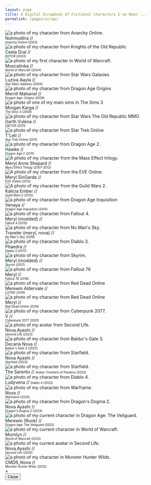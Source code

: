 ```yaml
---
layout: page
title: A Digital Scrapbook of Fictional Characters I've Been ...
permalink: /pages/scrap/
---
```

<div class="image-grid">
  <div class="image-item">
    <img src="/img/scrap/nuhmudiira.png" alt="a photo of my character from Anarchy Online.">
    <div class="image-caption">
    Nuhmudiira //
    <br />
    <span style="font-size: .7em;">Anarchy Online (2003)</span>
    </div>
  </div>
    <div class="image-item">
    <img src="/img/scrap/ceela_dral.png" alt="a photo of my character from Knights of the Old Republic">
    <div class="image-caption">Ceela Dral //
    <br />
    <span style="font-size: .7em;">KOTOR (2003)</span>
    </div>
  </div>
  <div class="image-item">
    <img src="/img/scrap/moscatinka.png" alt="a photo of my first character in World of Warcraft.">
    <div class="image-caption">
    Moscatinka //
    <br />
    <span style="font-size: .7em;">World of Warcraft (2004)</span>
    </div>
  </div>
  <div class="image-item">
    <img src="/img/scrap/Luziva_Aayla.png" alt="a photo of my character from Star Wars Galaxies">
    <div class="image-caption">Luziva Aayla //
    <br />
    <span style="font-size: .7em;">Star Wars Galaxies (2004)</span>
    </div>
  </div>
  <div class="image-item">
    <img src="/img/scrap/merrill.png" alt="a photo of my character from Dragon Age Origins">
    <div class="image-caption">Merrill Mahariel //
    <br />
    <span style="font-size: .7em;">Dragon Age: Origins (2009)</span>
    </div>
  </div>
  <div class="image-item">
    <img src="/img/scrap/karga.png" alt="a photo of one of my main sims in The Sims 3">
    <div class="image-caption">Morgan Karga //
    <br />
    <span style="font-size: .7em;">The Sims 3 (2009)</span>
    </div>
  </div>
  <div class="image-item">
    <img src="/img/scrap/Darth_Vulena.png" alt="a photo of my character from Star Wars The Old Republic MMO">
    <div class="image-caption">Darth Vulena //
    <br />
    <span style="font-size: .7em;">SWTOR (2011)</span>
    </div>
  </div>
  <div class="image-item">
    <img src="/img/scrap/TLeti.png" alt="a photo of my character from Star Trek Online">
    <div class="image-caption">T'Leti //
    <br />
    <span style="font-size: .7em;">Star Trek Online (2011)</span>
    </div>
  </div>
  <div class="image-item">
    <img src="/img/scrap/hawke.png" alt="a photo of my character from Dragon Age 2.">
    <div class="image-caption">Hawke //
    <br />
    <span style="font-size: .7em;">Dragon Age 2 (2011)</span>
    </div>
  </div>
  <!--<div class="image-item">
    <img src="/img/scrap/Meryl_Anne_Shepard.png" alt="a photo of my character from the Mass Effect trilogy.">
    <div class="image-caption">Meryl Anne Shepard</div>
  </div>-->
  <div class="image-item">
    <img src="/img/scrap/me3.png" alt="A photo of my character from the Mass Effect trilogy.">
    <div class="image-caption">Meryl Anne Shepard //
    <br />
    <span style="font-size: .7em;">Mass Effect Trilogy (2007-2012)</span>
    </div>
  </div>
  <div class="image-item">
    <img src="/img/scrap/meryl_eve.png" alt="A photo of my character from the EVE Online.">
    <div class="image-caption">Meryl SinGarda //
    <br />
    <span style="font-size: .7em;">EVE Online (2012)</span>
    </div>
  </div>
  <div class="image-item">
    <img src="/img/scrap/kalcia_ember.png" alt="A photo of my character from the Guild Wars 2.">
    <div class="image-caption">Kalicia Ember //
    <br />
    <span style="font-size: .7em;">Guild Wars 2 (2012)</span>
    </div>
  </div>
  <div class="image-item">
    <img src="/img/scrap/Venaya.png" alt="a photo of my character from Dragon Age Inquisition">
    <div class="image-caption">Venaya //
    <br />
    <span style="font-size: .7em;">Dragon Age Inquisition (2014)</span>
    </div>
  </div>
  <div class="image-item">
    <img src="/img/scrap/meryl_fo4.png" alt="a photo of my character from Fallout 4.">
    <div class="image-caption">Meryl (modded) //
    <br />
    <span style="font-size: .7em;">Fallout 4 (2015)</span>
    </div>
  </div>
  <div class="image-item">
    <img src="/img/scrap/nomans.png" alt="a photo of my character from No Man's Sky.">
    <div class="image-caption">Traveler (meryl, nova) //
    <br />
    <span style="font-size: .7em;">No Man's Sky (2016)</span>
    </div>
  </div>
  <div class="image-item">
    <img src="/img/scrap/phaedra.png" alt="a photo of my character from Diablo 3.">
    <div class="image-caption">Phaedra //
    <br />
    <span style="font-size: .7em;">Diablo 3 (2017)</span>
    </div>
  </div>
  <div class="image-item">
    <img src="/img/scrap/meryl_skyrim.png" alt="a photo of my character from Skyrim.">
    <div class="image-caption">Meryl (modded) //
    <br />
    <span style="font-size: .7em;">Skyrim (2017)</span>
    </div>
  </div>
  <div class="image-item">
    <img src="/img/scrap/meryl_76.png" alt="a photo of my character from Fallout 76">
    <div class="image-caption">Meryl //
    <br />
    <span style="font-size: .7em;">Fallout 76 (2018)</span>
    </div>
  </div>
  <div class="image-item">
    <img src="/img/scrap/merewin2.png" alt="a photo of my character from Red Dead Online">
    <div class="image-caption">Merewin Aldervale //
    <br />
    <span style="font-size: .7em;">LOTRO (2019)</span>
    </div>
  </div>
  <div class="image-item">
    <img src="/img/scrap/meryl.png" alt="a photo of my character from Red Dead Online">
    <div class="image-caption">Meryl //
    <br />
    <span style="font-size: .7em;">Red Dead Online (2019)</span>
    </div>
  </div>
  <div class="image-item">
    <img src="/img/scrap/v.png" alt="a photo of my character from Cyberpunk 2077.">
    <div class="image-caption">V //
    <br />
    <span style="font-size: .7em;">Cyberpunk 2077 (2021)</span>
    </div>
  </div>
  <div class="image-item">
    <img src="/img/scrap/Nova_SL.png" alt="a photo of my avatar from Second Life.">
    <div class="image-caption">Nova.Ayashi //
    <br />
    <span style="font-size: .7em;">Second Life (2023)</span>
    </div>
  </div>
  <div class="image-item">
    <img src="/img/scrap/decaria.png" alt="a photo of my character from Baldur's Gate 3.">
    <div class="image-caption">Decaria Nova //
    <br />
    <span style="font-size: .7em;">Baldur's Gate 3 (2023)</span>
    </div>
  </div>
  <div class="image-item">
    <img src="/img/scrap/nova_starfield.png" alt="a photo of my character from Starfield.">
    <div class="image-caption">Nova Ayashi //
    <br />
    <span style="font-size: .7em;">Starfield (2023)</span>
    </div>
  </div>
  <div class="image-item">
    <img src="/img/scrap/the_sarentu.png" alt="a photo of my character from Starfield.">
    <div class="image-caption">The Sarentu //
    <span style="font-size: .7em;">Avatar: Frontiers of Pandora (2023)</span>
    </div>
  </div>
  <div class="image-item">
    <img src="/img/scrap/ludyvena.png" alt="a photo of my character from Diablo 4.">
    <div class="image-caption">Ludyvena //
    <span style="font-size: .7em;">Diablo 4 (2023)</span>
    </div>
  </div>
  <div class="image-item">
    <img src="/img/scrap/nova_warframe.png" alt="a photo of my character from Warframe.">
    <div class="image-caption">Nova //
    <br />
    <span style="font-size: .7em;">Warframe (2024)</span>
    </div>
  </div>
  <div class="image-item">
    <img src="/img/scrap/dogma.png" alt="a photo of my character from Dragon's Dogma 2.">
    <div class="image-caption">Nova Ayashi //
    <br />
    <span style="font-size: .7em;">Dragon's Dogma 2 (2024)</span>
    </div>
  </div>
  <div class="image-item">
    <img src="/img/scrap/rook.png" alt="a photo of my current character in Dragon Age: The Veilguard.">
    <div class="image-caption">Merewin (Rook) //
    <br />
    <span style="font-size: .7em;">Dragon Age: The Veilguard (2025)</span>
    </div>
  </div>
  <div class="image-item">
    <img src="/img/scrap/mornlyn.png" alt="a photo of my current character in World of Warcraft.">
    <div class="image-caption">Mornlyn //
    <br />
    <span style="font-size: .7em;">World of Warcraft (2025)</span>
    </div>
  </div>
  <div class="image-item">
    <img src="/img/scrap/nova_sl_2025.png" alt="a photo of my current avatar in Second Life.">
    <div class="image-caption">Nova.Ayashi //
    <br />
    <span style="font-size: .7em;">Second Life (2025)</span>
    </div>
  </div>
  <div class="image-item">
    <img src="/img/scrap/cmdr_nova.png" alt="a photo of my character in Monster Hunter Wilds.">
    <div class="image-caption">CMDR_Nova //
    <br />
    <span style="font-size: .7em;">Monster Hunter Wilds (2025)</span>
    </div>
  </div>

</div>

<div id="full-image-modal" class="full-image-modal">
  <span class="close-button">&times;</span>
  <img class="full-image" id="full-image" src="" alt="">
  <div class="full-image-caption" id="full-image-caption"></div>
  <button id="back-button">Close</button>
</div>

<script src="/assets/js/full-image.js"></script>